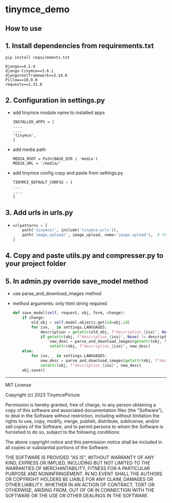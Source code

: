 # tinymce_demo

## How to use
## 1. Install dependencies from requirements.txt
```commandline
pip install requirements.txt
```
```
Django==4.2.4
django-tinymce==3.6.1
djangorestframework==3.14.0
Pillow==10.0.0
requests==2.31.0
```
## 2. Configuration in settings.py
* add tinymce module name to installed apps
    ```
    INSTALLED_APPS = [
    ....
    ....
    'tinymce',
    ]
    ```
* add media path
    ```
    MEDIA_ROOT = Path(BASE_DIR / 'media')
    MEDIA_URL = '/media/'
    ```
* add tinymce config copy and paste from settings.py
    ```python
    TINYMCE_DEFAULT_CONFIG = {
    ....
    ....
    }
    ```
## 3. Add urls in urls.py
  *
      ```python
      urlpatterns = [
          path('tinymce/', include('tinymce.urls')),
          path('image_upload/', image_upload, name='image_upload'),  # the URL for image upload
      ]
      ```
## 4. Copy and paste utils.py and compresser.py to your project folder

## 5. In admin.py override save_model method
* use parse_and_download_images method 
* method arguments: only html string required

    ```python
    def save_model(self, request, obj, form, change):
        if change:
            old_obj = self.model.objects.get(id=obj.id)
            for iso, _ in settings.LANGUAGES:
                description = getattr(old_obj, f"description_{iso}", None)
                if getattr(obj, f"description_{iso}", None) != description:
                    new_desc = parse_and_download_images(getattr(obj, f"description_{iso}", None))
                    setattr(obj, f"description_{iso}", new_desc)
        else:
            for iso, _ in settings.LANGUAGES:
                new_desc = parse_and_download_images(getattr(obj, f"description_{iso}", None))
                setattr(obj, f"description_{iso}", new_desc)
        obj.save()
    ```

-----



MIT License

Copyright (c) 2023 TinymcePicture

Permission is hereby granted, free of charge, to any person obtaining a copy
of this software and associated documentation files (the "Software"), to deal
in the Software without restriction, including without limitation the rights
to use, copy, modify, merge, publish, distribute, sublicense, and/or sell
copies of the Software, and to permit persons to whom the Software is
furnished to do so, subject to the following conditions:

The above copyright notice and this permission notice shall be included in all
copies or substantial portions of the Software.

THE SOFTWARE IS PROVIDED "AS IS", WITHOUT WARRANTY OF ANY KIND, EXPRESS OR
IMPLIED, INCLUDING BUT NOT LIMITED TO THE WARRANTIES OF MERCHANTABILITY,
FITNESS FOR A PARTICULAR PURPOSE AND NONINFRINGEMENT. IN NO EVENT SHALL THE
AUTHORS OR COPYRIGHT HOLDERS BE LIABLE FOR ANY CLAIM, DAMAGES OR OTHER
LIABILITY, WHETHER IN AN ACTION OF CONTRACT, TORT OR OTHERWISE, ARISING FROM,
OUT OF OR IN CONNECTION WITH THE SOFTWARE OR THE USE OR OTHER DEALINGS IN THE
SOFTWARE.